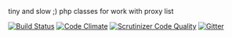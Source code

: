tiny and slow ;) php classes for work with proxy list

[![Build Status](https://travis-ci.org/bpteam/php-proxy-list.svg)](https://travis-ci.org/bpteam/php-proxy-list)
[![Code Climate](https://codeclimate.com/github/bpteam/php-proxy-list/badges/gpa.svg)](https://codeclimate.com/github/bpteam/php-proxy-list)
[![Scrutinizer Code Quality](https://scrutinizer-ci.com/g/bpteam/php-proxy-list/badges/quality-score.png?b=master)](https://scrutinizer-ci.com/g/bpteam/php-proxy-list/?branch=master)
[![Gitter](https://badges.gitter.im/Join%20Chat.svg)](https://gitter.im/bpteam/php-proxy-list?utm_source=badge&utm_medium=badge&utm_campaign=pr-badge)